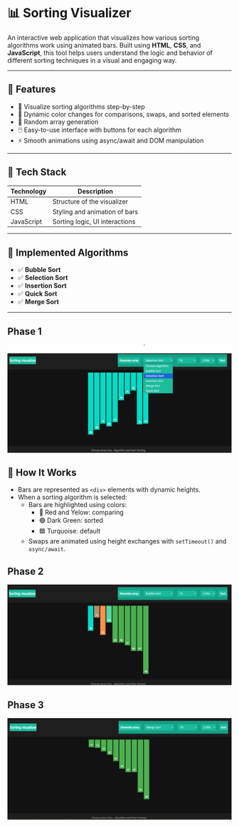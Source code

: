 # 📊 Sorting Visualizer

An interactive web application that visualizes how various sorting algorithms work using animated bars. Built using **HTML**, **CSS**, and **JavaScript**, this tool helps users understand the logic and behavior of different sorting techniques in a visual and engaging way.

---

## 🚀 Features

- 🎯 Visualize sorting algorithms step-by-step
- 🎨 Dynamic color changes for comparisons, swaps, and sorted elements
- 🔄 Random array generation
- 🖱️ Easy-to-use interface with buttons for each algorithm
- ⚡ Smooth animations using async/await and DOM manipulation

---

## 🔧 Tech Stack

| Technology   | Description                        |
|--------------|------------------------------------|
| HTML         | Structure of the visualizer        |
| CSS          | Styling and animation of bars      |
| JavaScript   | Sorting logic, UI interactions     |

---

## 📌 Implemented Algorithms

- ✅ **Bubble Sort**
- ✅ **Selection Sort**
- ✅ **Insertion Sort**
- ✅ **Quick Sort**
- ✅ **Merge Sort**


---

## Phase 1
![P1](Phase1.png)

## 🧠 How It Works

- Bars are represented as `<div>` elements with dynamic heights.
- When a sorting algorithm is selected:
  - Bars are highlighted using colors:  
    - 🔴 Red and Yelow: comparing  
    - 🟢 Dark Green: sorted  
    - 🟦 Turquoise: default
  - Swaps are animated using height exchanges with `setTimeout()` and `async/await`.


## Phase 2
![P2](Phase2.png)

## Phase 3
![P1](Phase3.png)






